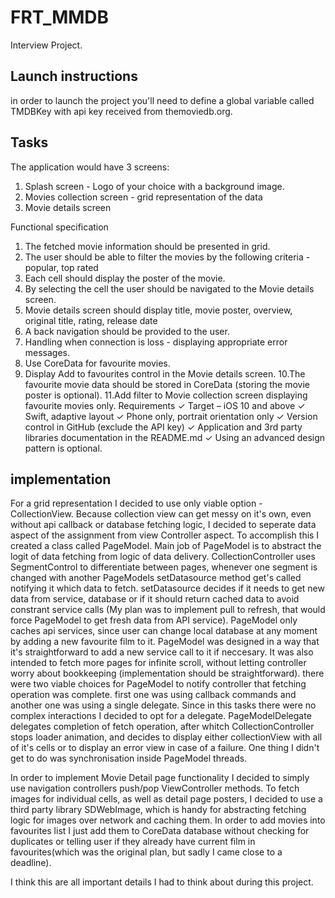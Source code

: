 # FRT_MMDB
Interview Project. 
## Launch instructions
in order to launch the project you'll need to define a global variable called TMDBKey with api key received from themoviedb.org.

## Tasks
The application would have 3 screens:
1. Splash screen - Logo of your choice with a background image.
2. Movies collection screen - grid representation of the data
3. Movie details screen

Functional specification
1. The fetched movie information should be presented in grid.
2. The user should be able to filter the movies by the following criteria - popular, top rated
3. Each cell should display the poster of the movie.
4. By selecting the cell the user should be navigated to the Movie details screen.
5. Movie details screen should display title, movie poster, overview, original title, rating,
release date
6. A back navigation should be provided to the user.
7. Handling when connection is loss - displaying appropriate error messages.
8. Use CoreData for favourite movies.
9. Display Add to favourites control in the Movie details screen.
10.The favourite movie data should be stored in CoreData (storing the movie poster is
optional).
11.Add filter to Movie collection screen displaying favourite movies only.
Requirements
✓ Target – iOS 10 and above
✓ Swift, adaptive layout
✓ Phone only, portrait orientation only
✓ Version control in GitHub (exclude the API key)
✓ Application and 3rd party libraries documentation in the README.md
✓ Using an advanced design pattern is optional.

## implementation
For a grid representation I decided to use only viable option - CollectionView. Because collection view can get messy on it's own, even without api callback 
or database fetching logic, I decided to seperate data aspect of the assignment from view Controller aspect. To accomplish this I created a class called PageModel.
Main job of PageModel is to abstract the logit of data fetching from logic of data delivery. CollectionController uses SegmentControl to differentiate between 
pages, whenever one segment is changed with another PageModels setDatasource method get's called notifying it which data to fetch. setDatasource decides if it 
needs to get new data from service, database or if it should return cached data to avoid constrant service calls (My plan was to implement pull to refresh, that
would force PageModel to get fresh data from API service). PageModel only caches api services, since user can change local database at any moment by adding a new 
favourite film to it. PageModel was designed in a way that it's straightforward to add a new service call to it if neccesary. It was also intended to fetch more 
pages for infinite scroll, without letting controller worry about bookkeeping  (implementation should be straightforward). there were two viable choices for 
PageModel to notify controller that fetching operation was complete. first one was using callback commands and another one was using a single delegate. Since in 
this tasks there were no complex interactions I decided to opt for a delegate. PageModelDelegate delegates completion of fetch operation, after whitch 
CollectionController stops loader animation, and decides to display either collectionView with all of it's cells or to display an error view in case of a failure. 
 One thing I didn't get to do was synchronisation inside PageModel threads. 

In order to implement Movie Detail page functionality I decided to simply use navigation controllers push/pop ViewController methods. To fetch images for individual
cells, as well as detail page posters, I decided to use a third party library SDWebImage, which is handy for abstracting fetching logic for images over network and 
caching them. In order to add movies into favourites list I just add them to CoreData database without checking for duplicates or telling user if they already have 
current film in favourites(which was the original plan, but sadly I came close to a deadline). 

I think this are all important details I had to think about during this project.
